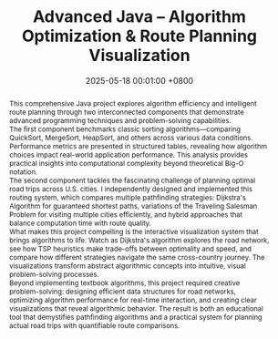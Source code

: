 ---
title:          "Advanced Java – Algorithm Optimization & Route Planning Visualization"
date:           2025-05-18 00:01:00 +0800
selected:       true
pub:            "CPT204 - Advanced Object-Oriented Programming"
pub_date:       "2025"
abstract: >-
  This comprehensive Java project explores algorithm efficiency and intelligent route planning through two interconnected components that demonstrate advanced programming techniques and problem-solving capabilities.


  The first component benchmarks classic sorting algorithms—comparing QuickSort, MergeSort, HeapSort, and others across various data conditions. Performance metrics are presented in structured tables, revealing how algorithm choices impact real-world application performance. This analysis provides practical insights into computational complexity beyond theoretical Big-O notation.


  The second component tackles the fascinating challenge of planning optimal road trips across U.S. cities. I independently designed and implemented this routing system, which compares multiple pathfinding strategies: Dijkstra's Algorithm for guaranteed shortest paths, variations of the Traveling Salesman Problem for visiting multiple cities efficiently, and hybrid approaches that balance computation time with route quality.


  What makes this project compelling is the interactive visualization system that brings algorithms to life. Watch as Dijkstra's algorithm explores the road network, see how TSP heuristics make trade-offs between optimality and speed, and compare how different strategies navigate the same cross-country journey. The visualizations transform abstract algorithmic concepts into intuitive, visual problem-solving processes.


  Beyond implementing textbook algorithms, this project required creative problem-solving: designing efficient data structures for road networks, optimizing algorithm performance for real-time interaction, and creating clear visualizations that reveal algorithmic behavior. The result is both an educational tool that demystifies pathfinding algorithms and a practical system for planning actual road trips with quantifiable route comparisons.
cover:          /assets/images/covers/project-advanced_java.png
authors:
- Rui Sang
- Yilin Li 
links:
  Code: https://github.com/richael-sang/AdvancedJava-RouteOptimization
  Report: /assets/pdfs/projects/advanced-java/report.pdf
  Presentation: /assets/pdfs/projects/advanced-java/ppt.pptx
  Video: https://youtu.be/1ovasgAADVs
---